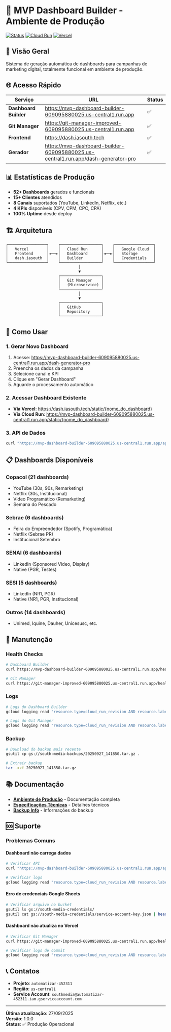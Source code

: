 # 🚀 MVP Dashboard Builder - Ambiente de Produção

[![Status](https://img.shields.io/badge/Status-Produção-brightgreen)](https://mvp-dashboard-builder-609095880025.us-central1.run.app/health)
[![Cloud Run](https://img.shields.io/badge/Cloud%20Run-mvp--dashboard--builder-blue)](https://console.cloud.google.com/run/detail/us-central1/mvp-dashboard-builder)
[![Vercel](https://img.shields.io/badge/Vercel-dash.iasouth.tech-black)](https://dash.iasouth.tech)

## 🎯 Visão Geral

Sistema de geração automática de dashboards para campanhas de marketing digital, totalmente funcional em ambiente de produção.

## 🌐 Acesso Rápido

| Serviço | URL | Status |
|---------|-----|--------|
| **Dashboard Builder** | https://mvp-dashboard-builder-609095880025.us-central1.run.app | ✅ |
| **Git Manager** | https://git-manager-improved-609095880025.us-central1.run.app | ✅ |
| **Frontend** | https://dash.iasouth.tech | ✅ |
| **Gerador** | https://mvp-dashboard-builder-609095880025.us-central1.run.app/dash-generator-pro | ✅ |

## 📊 Estatísticas de Produção

- **52+ Dashboards** gerados e funcionais
- **15+ Clientes** atendidos
- **8 Canais** suportados (YouTube, LinkedIn, Netflix, etc.)
- **4 KPIs** disponíveis (CPV, CPM, CPC, CPA)
- **100% Uptime** desde deploy

## 🏗️ Arquitetura

```
┌─────────────────┐    ┌──────────────────┐    ┌─────────────────┐
│   Vercel        │    │   Cloud Run      │    │   Google Cloud  │
│   Frontend      │◄──►│   Dashboard      │◄──►│   Storage       │
│   dash.iasouth  │    │   Builder        │    │   Credentials   │
└─────────────────┘    └──────────────────┘    └─────────────────┘
                                │
                                ▼
                       ┌──────────────────┐
                       │   Git Manager    │
                       │   (Microservice) │
                       └──────────────────┘
                                │
                                ▼
                       ┌──────────────────┐
                       │   GitHub         │
                       │   Repository     │
                       └──────────────────┘
```

## 🚀 Como Usar

### 1. Gerar Novo Dashboard
1. Acesse: https://mvp-dashboard-builder-609095880025.us-central1.run.app/dash-generator-pro
2. Preencha os dados da campanha
3. Selecione canal e KPI
4. Clique em "Gerar Dashboard"
5. Aguarde o processamento automático

### 2. Acessar Dashboard Existente
- **Via Vercel**: https://dash.iasouth.tech/static/{nome_do_dashboard}
- **Via Cloud Run**: https://mvp-dashboard-builder-609095880025.us-central1.run.app/static/{nome_do_dashboard}

### 3. API de Dados
```bash
curl "https://mvp-dashboard-builder-609095880025.us-central1.run.app/api/{campaign_key}/data"
```

## 📋 Dashboards Disponíveis

### Copacol (21 dashboards)
- YouTube (30s, 90s, Remarketing)
- Netflix (30s, Institucional)
- Video Programático (Remarketing)
- Semana do Pescado

### Sebrae (6 dashboards)
- Feira do Empreendedor (Spotify, Programática)
- Netflix (Sebrae PR)
- Institucional Setembro

### SENAI (6 dashboards)
- LinkedIn (Sponsored Video, Display)
- Native (PGR, Testes)

### SESI (5 dashboards)
- LinkedIn (NR1, PGR)
- Native (NR1, PGR, Institucional)

### Outros (14 dashboards)
- Unimed, Iquine, Dauher, Unicesusc, etc.

## 🔧 Manutenção

### Health Checks
```bash
# Dashboard Builder
curl https://mvp-dashboard-builder-609095880025.us-central1.run.app/health

# Git Manager
curl https://git-manager-improved-609095880025.us-central1.run.app/health
```

### Logs
```bash
# Logs do Dashboard Builder
gcloud logging read "resource.type=cloud_run_revision AND resource.labels.service_name=mvp-dashboard-builder" --limit=20

# Logs do Git Manager
gcloud logging read "resource.type=cloud_run_revision AND resource.labels.service_name=git-manager-improved" --limit=20
```

### Backup
```bash
# Download do backup mais recente
gsutil cp gs://south-media-backups/20250927_141850.tar.gz .

# Extrair backup
tar -xzf 20250927_141850.tar.gz
```

## 📚 Documentação

- **[Ambiente de Produção](PRODUCTION_ENVIRONMENT.md)** - Documentação completa
- **[Especificações Técnicas](TECHNICAL_SPECIFICATIONS.md)** - Detalhes técnicos
- **[Backup Info](backup/BUCKET_INFO.txt)** - Informações do backup

## 🆘 Suporte

### Problemas Comuns

#### Dashboard não carrega dados
```bash
# Verificar API
curl "https://mvp-dashboard-builder-609095880025.us-central1.run.app/api/{campaign_key}/data"

# Verificar logs
gcloud logging read "resource.type=cloud_run_revision AND resource.labels.service_name=mvp-dashboard-builder AND severity>=ERROR" --limit=5
```

#### Erro de credenciais Google Sheets
```bash
# Verificar arquivo no bucket
gsutil ls gs://south-media-credentials/
gsutil cat gs://south-media-credentials/service-account-key.json | head -5
```

#### Dashboard não atualiza no Vercel
```bash
# Verificar Git Manager
curl https://git-manager-improved-609095880025.us-central1.run.app/health

# Verificar logs de commit
gcloud logging read "resource.type=cloud_run_revision AND resource.labels.service_name=git-manager-improved" --limit=10
```

## 📞 Contatos

- **Projeto**: `automatizar-452311`
- **Região**: `us-central1`
- **Service Account**: `southmedia@automatizar-452311.iam.gserviceaccount.com`

---

**Última atualização**: 27/09/2025  
**Versão**: 1.0.0  
**Status**: ✅ Produção Operacional
